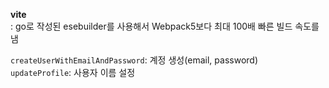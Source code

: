 **vite**<br/>
: go로 작성된 esebuilder를 사용해서 Webpack5보다 최대 100배 빠른 빌드 속도를 냄

`createUserWithEmailAndPassword`: 계정 생성(email, password) <br/>
`updateProfile`: 사용자 이름 설정

